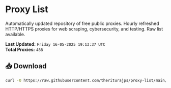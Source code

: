 # Proxy List

Automatically updated repository of free public proxies. Hourly refreshed HTTP/HTTPS proxies for web scraping, cybersecurity, and testing. Raw list available.

**Last Updated:** `Friday 16-05-2025 19:13:37 UTC`  
**Total Proxies:** `488`

## 📥 Download
```bash
curl -O https://raw.githubusercontent.com/theriturajps/proxy-list/main/proxies.txt
